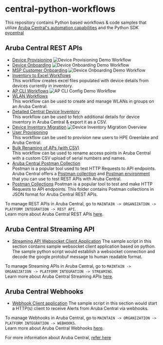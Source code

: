# central-python-workflows

This repository contains Python based workflows & code samples that utilize [Aruba Central's automation capabilities](https://developer.arubanetworks.com/aruba-central/docs/aruba-central-extensibility) and the Python SDK [pycentral](https://pypi.org/project/pycentral/)

## Aruba Central REST APIs
- [Device Provisioning](https://github.com/aruba/central-python-workflows/tree/main/device_provisioning) 
  ![Device Provisioning Demo Workflow](device_provisioning/media/workflow_overview.png) 
- [Device Onboarding](https://github.com/aruba/central-python-workflows/tree/main/device_onboarding) 
  ![Device Onboarding Demo Workflow](device_onboarding/media/workflow_overview.png)
- [MSP Customer Onboarding](https://github.com/aruba/central-python-workflows/tree/main/msp_customer_onboarding) 
  ![Device Onboarding Demo Workflow](msp_customer_onboarding/media/workflow_overview.png)
- [Inventory to Excel Workflows](https://github.com/aruba/central-python-workflows/tree/main/inventory_to_excel)\
  This workflow creates excel files populated with device details from devices currently in inventory.
- [AP CLI Workflows](https://github.com/aruba/central-python-workflows/tree/main/ap_config)
  ![AP CLI Config Demo Workflow](ap_config/media/ap-flowchart.png)
- [WLAN Workflows](https://github.com/aruba/central-python-workflows/tree/main/wlan_config)\
  This workflow can be used to create and manage WLANs in groups on an Aruba Central.
- [Detailed Central Device Inventory](https://github.com/aruba/central-python-workflows/tree/main/detailed_central_device_inventory/)\
  This workflow can be used to fetch additional details for device inventory in Aruba Central & export it as a CSV.
- [Device Inventory Migration](https://github.com/aruba/central-python-workflows/tree/main/device_inventory_migration/)
  ![Device Inventory Migration Overview](device_inventory_migration/media/workflow_overview.png)
- [User Provisioning](https://github.com/aruba/central-python-workflows/tree/main/user_provisioning)\
  This workflow can be used to provision new users to HPE Greenlake and Aruba Central.
- [Bulk Renaming of APs (with CSV)](https://github.com/aruba/central-python-workflows/tree/main/renaming_aps)\
  This workflow can be used to rename access points in Aruba Central with a custom CSV upload of serial numbers and names.
- [Aruba Central Postman Collection](https://www.postman.com/hpe-aruba-networking/workspace/aruba-central/)\
  Postman is a popular tool used to test HTTP Requests to API endpoints. Aruba Central offers a [Postman collection](https://www.postman.com/hpe-aruba-networking/workspace/aruba-central/collection/32717089-b3b1c3e4-7d04-4af1-be8c-e5c51e2453bb) and [Postman environment](https://www.postman.com/hpe-aruba-networking/workspace/aruba-central/environment/30369652-60b80c56-ad11-40d3-a4a6-5cde71abf2e4) that you can use to test REST APIs with Aruba Central.
- [Postman Collections](https://github.com/aruba/central-python-workflows/tree/main/Postman-Collections)
  Postman is a popular tool to test and make HTTP Requests to API endpoints. This folder contains Postman collections in JSON format for Aruba Central REST APIs.

To manage REST APIs in Aruba Central, go to `MAINTAIN -> ORGANIZATION -> PLATFORM INTEGRATION -> REST API`.\
Learn more about Aruba Central REST APIs [here](https://developer.arubanetworks.com/aruba-central/docs/api-getting-started).

## Aruba Central Streaming API
- [Streaming API Websocket Client Application](https://github.com/aruba/central-python-workflows/tree/main/streaming-api-client)
The sample script in this section contains sample websocket client application based on python. 
The sample python script would establish a websocket connection and decode the google protobuf message to human readable format.

To manage Streaming APIs in Aruba Central, go to `MAINTAIN -> ORGANIZATION -> PLATFORM INTEGRATION -> STREAMING`.\
Learn more about Aruba Central Streaming APIs [here](https://developer.arubanetworks.com/aruba-central/docs/streaming-api-getting-started).

## Aruba Central Webhooks

- [Webhook Client application](https://github.com/aruba/central-python-workflows/tree/main/webhooks)
The sample script in this section would start a HTTP(s) client to receive Alerts from Aruba Central via webhooks. 

To manage Webhooks in Aruba Central, go to `MAINTAIN -> ORGANIZATION -> PLATFORM INTEGRATION -> WEBHOOKS`.\
Learn more about Aruba Central Webhooks [here](https://developer.arubanetworks.com/aruba-central/docs/webhooks-getting-started).

For more information about Aruba Central, [refer here](https://www.arubanetworks.com/techdocs/central/latest/content/home.htm)
